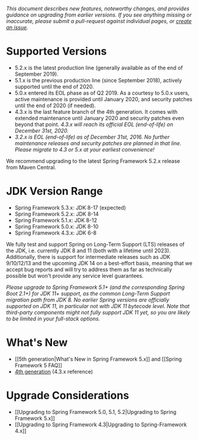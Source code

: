 _This document describes new features, noteworthy changes, and provides guidance on upgrading from earlier versions. If you see anything missing or inaccurate, please submit a pull-request against individual pages, or [create an issue](https://github.com/spring-projects/spring-framework/issues)._

# Supported Versions

- 5.2.x is the latest production line (generally available as of the end of September 2019).
- 5.1.x is the previous production line (since September 2018), actively supported until the end of 2020.
- 5.0.x entered its EOL phase as of Q2 2019. As a courtesy to 5.0.x users, active maintenance is provided until January 2020, and security patches until the end of 2020 (if needed).
- 4.3.x is the last feature branch of the 4th generation. It comes with extended maintenance until January 2020 and security patches even beyond that point. _4.3.x will reach its official EOL (end-of-life) on December 31st, 2020._
- _3.2.x is EOL (end-of-life) as of December 31st, 2016. No further maintenance releases and security patches are planned in that line. Please migrate to 4.3 or 5.x at your earliest convenience!_

We recommend upgrading to the latest Spring Framework 5.2.x release from Maven Central.

# JDK Version Range

- Spring Framework 5.3.x: JDK 8-17 (expected)
- Spring Framework 5.2.x: JDK 8-14
- Spring Framework 5.1.x: JDK 8-12
- Spring Framework 5.0.x: JDK 8-10
- Spring Framework 4.3.x: JDK 6-8

We fully test and support Spring on Long-Term Support (LTS) releases of the JDK, i.e. currently JDK 8 and 11 (both with a lifetime until 2023). Additionally, there is support for intermediate releases such as JDK 9/10/12/13 and the upcoming JDK 14 on a best-effort basis, meaning that we accept bug reports and will try to address them as far as technically possible but won't provide any service level guarantees.

_Please upgrade to Spring Framework 5.1+ (and the corresponding Spring Boot 2.1+) for JDK 11+ support, as the common Long-Term Support migration path from JDK 8. No earlier Spring versions are officially supported on JDK 11, in particular not with JDK 11 bytecode level. Note that third-party components might not fully support JDK 11 yet, so you are likely to be limited in your full-stack options._

# What's New

- [[5th generation|What's New in Spring Framework 5.x]] and [[Spring Framework 5 FAQ]]
- [4th generation](https://docs.spring.io/spring-framework/docs/4.3.x/spring-framework-reference/htmlsingle/#spring-whats-new) (4.3.x reference)

# Upgrade Considerations

- [[Upgrading to Spring Framework 5.0, 5.1, 5.2|Upgrading to Spring Framework 5.x]]
- [[Upgrading to Spring Framework 4.3|Upgrading to Spring-Framework 4.x]]
